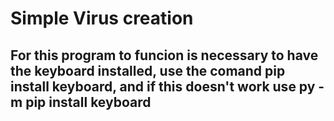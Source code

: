 # Simple Virus creation
## For this program to funcion is necessary to have the keyboard installed,  use the comand pip install keyboard, and if this doesn't work use py -m pip install keyboard

